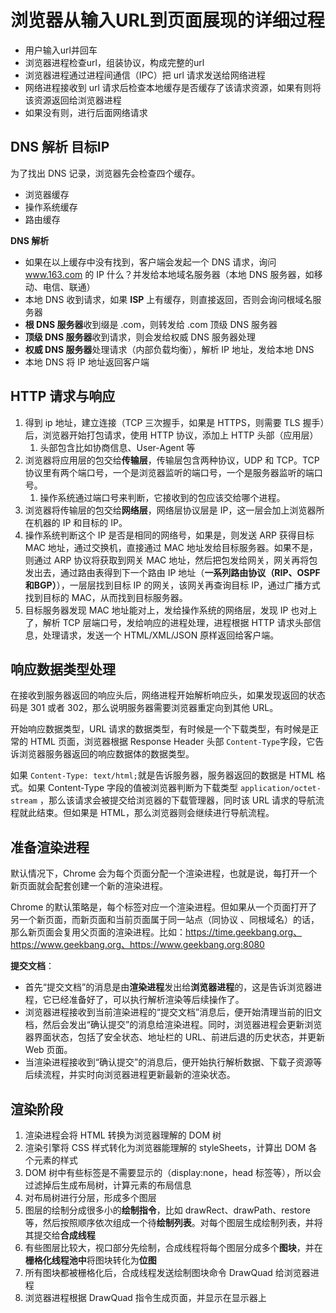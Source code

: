 # 浏览器从输入URL到页面展现的详细过程

- 用户输入url并回车
- 浏览器进程检查url，组装协议，构成完整的url
- 浏览器进程通过进程间通信（IPC）把 url 请求发送给网络进程
- 网络进程接收到 url 请求后检查本地缓存是否缓存了该请求资源，如果有则将该资源返回给浏览器进程
- 如果没有则，进行后面网络请求

## DNS 解析 目标IP

为了找出 DNS 记录，浏览器先会检查四个缓存。

- 浏览器缓存
- 操作系统缓存
- 路由缓存

**DNS 解析**
- 如果在以上缓存中没有找到，客户端会发起一个 DNS 请求，询问 www.163.com 的 IP 什么？并发给本地域名服务器（本地 DNS 服务器，如移动、电信、联通）
- 本地 DNS 收到请求，如果 **ISP** 上有缓存，则直接返回，否则会询问根域名服务器
- **根 DNS 服务器**收到缀是 .com，则转发给 .com 顶级 DNS 服务器
- **顶级 DNS 服务器**收到请求，则会发给权威 DNS 服务器处理
- **权威 DNS 服务器**处理请求（内部负载均衡），解析 IP 地址，发给本地 DNS
- 本地 DNS 将 IP 地址返回客户端

## HTTP 请求与响应

1. 得到 ip 地址，建立连接（TCP 三次握手，如果是 HTTPS，则需要 TLS 握手）后，浏览器开始打包请求，使用 HTTP 协议，添加上 HTTP 头部（应用层）
   1. 头部包含比如协商信息、User-Agent 等
2. 浏览器将应用层的包交给**传输层**，传输层包含两种协议，UDP 和 TCP。TCP 协议里有两个端口号，一个是浏览器监听的端口号，一个是服务器监听的端口号。
   1. 操作系统通过端口号来判断，它接收到的包应该交给哪个进程。
3. 浏览器将传输层的包交给**网络层**，网络层协议层是 IP，这一层会加上浏览器所在机器的 IP 和目标的 IP。
4. 操作系统判断这个 IP 是否是相同的网络号，如果是，则发送 ARP 获得目标 MAC 地址，通过交换机，直接通过 MAC 地址发给目标服务器。如果不是，则通过 ARP 协议将获取到网关 MAC 地址，然后把包发给网关，网关再将包发出去，通过路由表得到下一个路由 IP 地址（**一系列路由协议（RIP、OSPF和BGP）**），一层层找到目标 IP 的网关，该网关再查询目标 IP，通过广播方式找到目标的 MAC，从而找到目标服务器。
5. 目标服务器发现 MAC 地址能对上，发给操作系统的网络层，发现 IP 也对上了，解析 TCP 层端口号，发给响应的进程处理，进程根据 HTTP 请求头部信息，处理请求，发送一个 HTML/XML/JSON 原样返回给客户端。

## 响应数据类型处理

在接收到服务器返回的响应头后，网络进程开始解析响应头，如果发现返回的状态码是 301 或者 302，那么说明服务器需要浏览器重定向到其他 URL。

开始响应数据类型，URL 请求的数据类型，有时候是一个下载类型，有时候是正常的 HTML 页面，浏览器根据 Response Header 头部 `Content-Type`字段，它告诉浏览器服务器返回的响应数据体的数据类型。

如果 `Content-Type: text/html;`就是告诉服务器，服务器返回的数据是 HTML 格式。如果 Content-Type 字段的值被浏览器判断为下载类型 `application/octet-stream` ，那么该请求会被提交给浏览器的下载管理器，同时该 URL 请求的导航流程就此结束。但如果是 HTML，那么浏览器则会继续进行导航流程。

## 准备渲染进程

默认情况下，Chrome 会为每个页面分配一个渲染进程，也就是说，每打开一个新页面就会配套创建一个新的渲染进程。

Chrome 的默认策略是，每个标签对应一个渲染进程。但如果从一个页面打开了另一个新页面，而新页面和当前页面属于同一站点（同协议
、同根域名）的话，那么新页面会复用父页面的渲染进程。比如：https://time.geekbang.org、https://www.geekbang.org、https://www.geekbang.org:8080

**提交文档**：
- 首先“提交文档”的消息是由**渲染进程**发出给**浏览器进程**的，这是告诉浏览器进程，它已经准备好了，可以执行解析渲染等后续操作了。
- 浏览器进程接收到当前渲染进程的“提交文档”消息后，便开始清理当前的旧文档，然后会发出“确认提交”的消息给渲染进程。同时，浏览器进程会更新浏览器界面状态，包括了安全状态、地址栏的 URL、前进后退的历史状态，并更新 Web 页面。
- 当渲染进程接收到“确认提交”的消息后，便开始执行解析数据、下载子资源等后续流程，并实时向浏览器进程更新最新的渲染状态。

## 渲染阶段
1. 渲染进程会将 HTML 转换为浏览器理解的 DOM 树
2. 渲染引擎将 CSS 样式转化为浏览器能理解的 styleSheets，计算出 DOM 各个元素的样式
3. DOM 树中有些标签是不需要显示的（display:none，head 标签等），所以会过滤掉后生成布局树，计算元素的布局信息
4. 对布局树进行分层，形成多个图层
5. 图层的绘制分成很多小的**绘制指令**，比如 drawRect、drawPath、restore等，然后按照顺序依次组成一个待**绘制列表**。对每个图层生成绘制列表，并将其提交给**合成线程**
6. 有些图层比较大，视口部分先绘制，合成线程将每个图层分成多个**图块**，并在**栅格化线程池中**将图块转化为**位图**
7. 所有图块都被栅格化后，合成线程发送绘制图块命令 DrawQuad 给浏览器进程
8. 浏览器进程根据 DrawQuad 指令生成页面，并显示在显示器上
